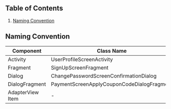 ## Table of Contents
  1. [Naming Convention](#naming-convention)
  
## Naming Convention

| Component   | Class Name | Layout Name |
|---|---|---|
| Activity | UserProfileScreenActivity | user_profile_screen_activity.xml |
| Fragment | SignUpScreenFragment | sign_up_screen_fragment.xml |
| Dialog | ChangePasswordScreenConfirmationDialog | change_password_screen_confirmation_dialog.xml |
| DialogFragment | PaymentScreenApplyCouponCodeDialogFragment | payment_screen_apply_coupon_code_dialog_fragment.xml |
| AdapterView Item | - | profile_screen_item_person.xml |
